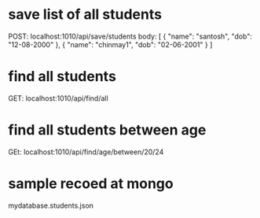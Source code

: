 # save list of all students

POST: localhost:1010/api/save/students
body: [
    {
        "name": "santosh",
        "dob": "12-08-2000"
    },
    {
        "name": "chinmay1",
        "dob": "02-06-2001"
    }
]

# find all students

GET: localhost:1010/api/find/all

# find all students between age

GEt: localhost:1010/api/find/age/between/20/24

# sample recoed at mongo

mydatabase.students.json
